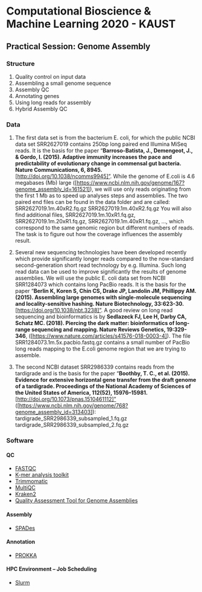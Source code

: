 # Computational Bioscience & Machine Learning 2020 - KAUST
## Practical Session: Genome Assembly

### Structure

1. Quality control on input data 
2. Assembling a small genome sequence
3. Assembly QC
4. Annotating genes 
5. Using long reads for assembly
6. Hybrid Assembly QC

### Data

1.	The first data set is from the bacterium E. coli, for which the public NCBI data set SRR2627019 contains 250bp long paired end Illumina MiSeq reads. It is the basis for the paper “**Barroso-Batista, J., Demengeot, J., & Gordo, I. (2015). Adaptive immunity increases the pace and predictability of evolutionary change in commensal gut bacteria. Nature Communications, 6, 8945.** [http://doi.org/10.1038/ncomms9945]”. While the genome of E.coli is 4.6 megabases (Mb) large ([https://www.ncbi.nlm.nih.gov/genome/167?genome_assembly_id=161521]), we will use only reads originating from the first 1 Mb as to speed up analyses steps and assemblies. The two paired end files can be found in the data folder and are called:  
SRR2627019.1m.40xR2.fq.gz 
SRR2627019.1m.40xR2.fq.gz
You will also find additional files, SRR2627019.1m.10xR1.fq.gz, SRR2627019.1m.20xR1.fq.gz, SRR2627019.1m.40xR1.fq.gz, …, which correspond to the same genomic region but different numbers of reads. The task is to figure out how the coverage influences the assembly result.

2. Several new sequencing technologies have been developed recently which provide significantly longer reads compared to the now-standard second-generation short read technology by e.g. Illumina. Such long read data can be used to improve significantly the results of genome assemblies. We will use the public E. coli data set from NCBI SRR1284073 which contains long PacBio reads. It is the basis for the paper “**Berlin K, Koren S, Chin CS, Drake JP, Landolin JM, Phillippy AM. (2015). Assembling large genomes with single-molecule sequencing and locality-sensitive hashing. Nature Biotechnology, 33:623-30.** [https://doi.org/10.1038/nbt.3238]”.
A good review on long read sequencing and bioinformatics is by **Sedlazeck FJ, Lee H, Darby CA,  Schatz MC. (2018). Piercing the dark matter: bioinformatics of long-range sequencing and mapping. Nature Reviews Genetics, 19:329-346**, ([https://www.nature.com/articles/s41576-018-0003-4]). The file SRR1284073.1m.5x.pacbio.fastq.gz contains a small number of PacBio long reads mapping to the E.coli genome region that we are trying to assemble.

3.	The second NCBI dataset SRR2986339 contains reads from the tardigrade and is the basis for the paper “**Boothby, T. C., et al. (2015). Evidence for extensive horizontal gene transfer from the draft genome of a tardigrade. Proceedings of the National Academy of Sciences of the United States of America, 112(52), 15976–15981.** [http://doi.org/10.1073/pnas.1510461112]” ([https://www.ncbi.nlm.nih.gov/genome/768?genome_assembly_id=313403]):
tardigrade_SRR2986339_subsampled_1.fq.gz
tardigrade_SRR2986339_subsampled_2.fq.gz


### Software

#### QC
* [FASTQC](http://www.bioinformatics.babraham.ac.uk/projects/fastqc)
* [K-mer analysis toolkit](https://kat.readthedocs.io)
* [Trimmomatic](https://github.com/timflutre/trimmomatic)
* [MultiQC](https://multiqc.info)
* [Kraken2](https://ccb.jhu.edu/software/kraken2/index.shtml?t=manual)
* [Quality Assessment Tool for Genome Assemblies](http://quast.sourceforge.net/quast)

#### Assembly
* [SPADes](http://cab.spbu.ru/software/spades/)

#### Annotation
* [PROKKA](https://github.com/tseemann/prokka)

#### HPC Environment – Job Scheduling
* [Slurm](https://slurm.schedmd.com/)

